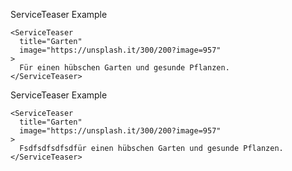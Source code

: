 ServiceTeaser Example

    <ServiceTeaser 
      title="Garten"
      image="https://unsplash.it/300/200?image=957"
    >
      Für einen hübschen Garten und gesunde Pflanzen.
    </ServiceTeaser>
    
ServiceTeaser Example

    <ServiceTeaser 
      title="Garten"
      image="https://unsplash.it/300/200?image=957"
    >
      Fsdfsdfsdfsdfür einen hübschen Garten und gesunde Pflanzen.
    </ServiceTeaser>
    
